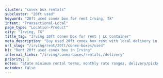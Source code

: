 ```yaml
---
cluster: "conex box rentals"
subcluster: "20ft used"
keyword: "20ft used conex box for rent Irving, TX"
intent: "Transactional-Local"
page_type: "Location-Product"
city: "Irving, TX"
title_tag: "Irving 20ft conex box for rent | LC Container"
meta_description: "Buy used 20ft conex box rent with local delivery in Irving, TX. LC Container — local Since 2003. Request a fast quote today."
url_slug: "/irving/rent/20ft/conex-boxes/used"
h1: "Rent 20ft used conex box in Irving"
internal_links: "/irving/conex-boxes/rentals,/delivery"
priority: 1
notes: "State minimum rental terms, monthly rate ranges, delivery/pickup fees, service area."
noindex: false
---
```


<!-- TODO: Add unique city/inventory copy, images, and internal links here. -->
